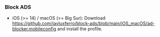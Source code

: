 ### Block ADS 

- iOS (>= 14) / macOS (>= Big Sur): Download https://github.com/jayluxferro/block-ads/blob/main/iOS_macOS/ad-blocker.mobileconfig and install the profile.

